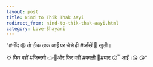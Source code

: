 ```yaml
---
layout: post
title: Nind to Thik Thak Aayi
redirect_from: nind-to-thik-thak-aayi.html
category: Love-Shayari
---
```

"‪#‎नींद‬ 😩 तो ठीक ठाक आईं पर जैसे ही ‪#‎आँखें‬ 👀 खुली। 

♡ फिर वहीं ‪#‎जिन्दगी‬ 👉👫और फिर वहीं ‪#‎पगली‬ 👧‪#‎याद‬ 😴 आईं।😘 😘"
